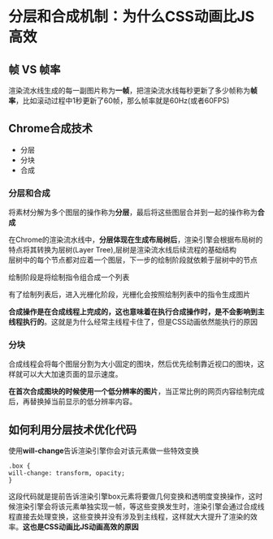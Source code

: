 # 分层和合成机制：为什么CSS动画比JS高效

## 帧 VS 帧率
渲染流水线生成的每一副图片称为**一帧**，把渲染流水线每秒更新了多少帧称为**帧率**，比如滚动过程中1秒更新了60帧，那么帧率就是60Hz(或者60FPS)

## Chrome合成技术
- 分层
- 分块
- 合成

### 分层和合成
将素材分解为多个图层的操作称为**分层**，最后将这些图层合并到一起的操作称为**合成**  

在Chrome的渲染流水线中，**分层体现在生成布局树后**，渲染引擎会根据布局树的特点将其转换为层树(Layer Tree),层树是渲染流水线后续流程的基础结构  
层树中的每个节点都对应着一个图层，下一步的绘制阶段就依赖于层树中的节点  

绘制阶段是将绘制指令组合成一个列表  

有了绘制列表后，进入光栅化阶段，光栅化会按照绘制列表中的指令生成图片  

**合成操作是在合成线程上完成的，这也意味着在执行合成操作时，是不会影响到主线程执行的**。这就是为什么经常主线程卡住了，但是CSS动画依然能执行的原因

### 分块
合成线程会将每个图层分割为大小固定的图块，然后优先绘制靠近视口的图块，这样就可以大大加速页面的显示速度。  

**在首次合成图块的时候使用一个低分辨率的图片**，当正常比例的网页内容绘制完成后，再替换掉当前显示的低分辨率内容。

## 如何利用分层技术优化代码

使用**will-change**告诉渲染引擎你会对该元素做一些特效变换

```
.box {
will-change: transform, opacity;
}

```
这段代码就是提前告诉渲染引擎box元素将要做几何变换和透明度变换操作，这时候渲染引擎会将该元素单独实现一帧，等这些变换发生时，渲染引擎会通过合成线程直接去处理变换，这些变换并没有涉及到主线程，这样就大大提升了渲染的效率。**这也是CSS动画比JS动画高效的原因**